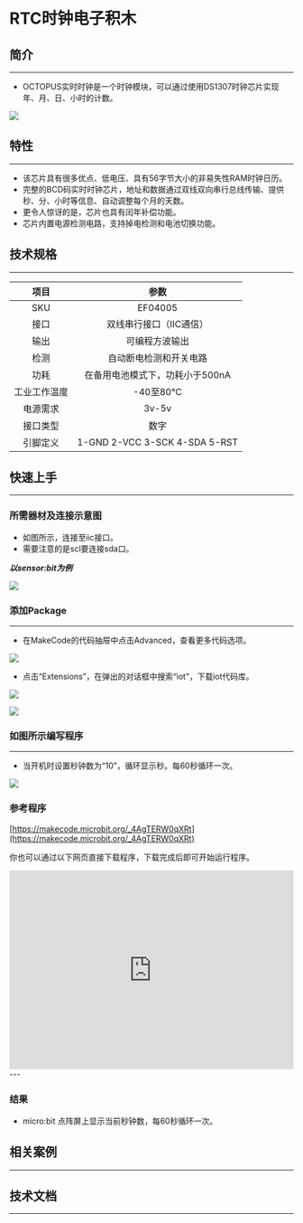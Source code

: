 # RTC时钟电子积木

## 简介
---
- OCTOPUS实时时钟是一个时钟模块，可以通过使用DS1307时钟芯片实现年、月、日、小时的计数。

 ![](./images/gqYrhXw.jpg)

## 特性
---
- 该芯片具有很多优点、低电压、具有56字节大小的非易失性RAM时钟日历。
- 完整的BCD码实时时钟芯片，地址和数据通过双线双向串行总线传输、提供秒、分、小时等信息、自动调整每个月的天数。
- 更令人惊讶的是，芯片也具有闰年补偿功能。
- 芯片内置电源检测电路，支持掉电检测和电池切换功能。

## 技术规格
---

项目 | 参数 
:-: | :-: 
SKU|EF04005
接口|双线串行接口（IIC通信）
输出|可编程方波输出
检测|自动断电检测和开关电路
功耗|在备用电池模式下，功耗小于500nA
工业工作温度|-40至80℃
电源需求|3v-5v
接口类型|数字
引脚定义|1-GND 2-VCC 3-SCK 4-SDA 5-RST

## 快速上手
---

### 所需器材及连接示意图

- 如图所示，连接至iic接口。
- 需要注意的是scl要连接sda口。

***以sensor:bit为例***

 ![](./images/WrOpBWb.png)

### 添加Package
---
- 在MakeCode的代码抽屉中点击Advanced，查看更多代码选项。

 ![](./images/smtcNoB.png)

- 点击“Extensions”，在弹出的对话框中搜索“iot"，下载iot代码库。

 ![](./images/AaZxCEb.jpg)

 ![](./images/pVEXZaA.png)

### 如图所示编写程序
---
- 当开机时设置秒钟数为“10”，循环显示秒。每60秒循环一次。

 ![](./images/pOLA97P.png)

### 参考程序
[https://makecode.microbit.org/_4AgTERW0qXRt](https://makecode.microbit.org/_4AgTERW0qXRt)

你也可以通过以下网页直接下载程序，下载完成后即可开始运行程序。
<div style="position:relative;height:0;padding-bottom:70%;overflow:hidden;"><iframe style="position:absolute;top:0;left:0;width:100%;height:100%;" src="https://makecode.microbit.org/#pub:_4AgTERW0qXRt" frameborder="0" sandbox="allow-popups allow-forms allow-scripts allow-same-origin"></iframe></div>  
---

### 结果
- micro:bit 点阵屏上显示当前秒钟数，每60秒循环一次。

## 相关案例
---

## 技术文档
---
